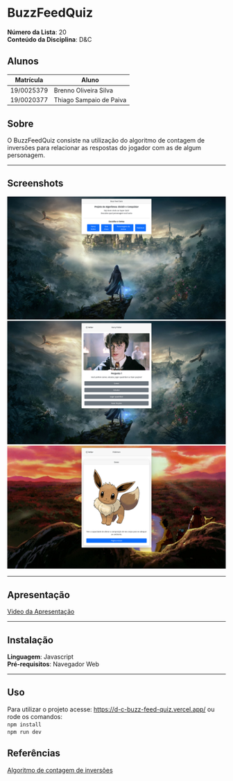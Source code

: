 # BuzzFeedQuiz

**Número da Lista**: 20<br>
**Conteúdo da Disciplina**: D&C<br>

## Alunos
|Matrícula | Aluno |
| -- | -- |
| 19/0025379  |  Brenno Oliveira Silva |
| 19/0020377  |  Thiago Sampaio de Paiva |

## Sobre 
O BuzzFeedQuiz consiste na utilização do algoritmo de contagem de inversões para relacionar as respostas do jogador com as de algum personagem.
<hr>

## Screenshots
<img src="assets/images/telaInicial.png" width="600"/>

<img src="assets/images/telaJogo.png" width="600"/>

<img src="assets/images/telaPersonagem.png" width="600"/>
<hr>

## Apresentação
[Video da Apresentação](assets/videos/apresentacao.mp4)
<hr>

## Instalação 
**Linguagem**: Javascript<br>
**Pré-requisitos**: Navegador Web
<hr>

## Uso 
Para utilizar o projeto acesse: https://d-c-buzz-feed-quiz.vercel.app/ ou rode os comandos:<br>
`npm install` <br>
`npm run dev`

## Referências
[Algoritmo de contagem de inversões](https://www.geeksforgeeks.org/counting-inversions/)
